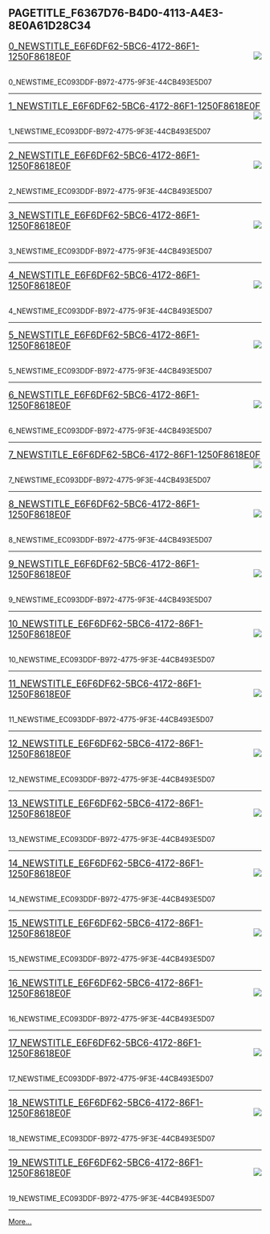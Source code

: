 ## PAGETITLE_F6367D76-B4D0-4113-A4E3-8E0A61D28C34

<font size=4>[0_NEWSTITLE_E6F6DF62-5BC6-4172-86F1-1250F8618E0F](0_NEWSURL_1C387CE9-FFE9-469F-96E5-E4FAA83DF668) </font><img align="right" src="0_NEWSIMAGE_870BB9B8-20CB-45B0-86F7-BEC643321376" /> 

<br> 0_NEWSTIME_EC093DDF-B972-4775-9F3E-44CB493E5D07

---

<font size=4>[1_NEWSTITLE_E6F6DF62-5BC6-4172-86F1-1250F8618E0F](1_NEWSURL_1C387CE9-FFE9-469F-96E5-E4FAA83DF668) </font><img align="right" src="1_NEWSIMAGE_870BB9B8-20CB-45B0-86F7-BEC643321376" /> 

<br> 1_NEWSTIME_EC093DDF-B972-4775-9F3E-44CB493E5D07

---

<font size=4>[2_NEWSTITLE_E6F6DF62-5BC6-4172-86F1-1250F8618E0F](2_NEWSURL_1C387CE9-FFE9-469F-96E5-E4FAA83DF668) </font><img align="right" src="2_NEWSIMAGE_870BB9B8-20CB-45B0-86F7-BEC643321376" /> 

<br> 2_NEWSTIME_EC093DDF-B972-4775-9F3E-44CB493E5D07

---

<font size=4>[3_NEWSTITLE_E6F6DF62-5BC6-4172-86F1-1250F8618E0F](3_NEWSURL_1C387CE9-FFE9-469F-96E5-E4FAA83DF668) </font><img align="right" src="3_NEWSIMAGE_870BB9B8-20CB-45B0-86F7-BEC643321376" /> 

<br> 3_NEWSTIME_EC093DDF-B972-4775-9F3E-44CB493E5D07

---

<font size=4>[4_NEWSTITLE_E6F6DF62-5BC6-4172-86F1-1250F8618E0F](4_NEWSURL_1C387CE9-FFE9-469F-96E5-E4FAA83DF668) </font><img align="right" src="4_NEWSIMAGE_870BB9B8-20CB-45B0-86F7-BEC643321376" /> 

<br> 4_NEWSTIME_EC093DDF-B972-4775-9F3E-44CB493E5D07

---

<font size=4>[5_NEWSTITLE_E6F6DF62-5BC6-4172-86F1-1250F8618E0F](5_NEWSURL_1C387CE9-FFE9-469F-96E5-E4FAA83DF668) </font><img align="right" src="5_NEWSIMAGE_870BB9B8-20CB-45B0-86F7-BEC643321376" /> 

<br> 5_NEWSTIME_EC093DDF-B972-4775-9F3E-44CB493E5D07

---

<font size=4>[6_NEWSTITLE_E6F6DF62-5BC6-4172-86F1-1250F8618E0F](6_NEWSURL_1C387CE9-FFE9-469F-96E5-E4FAA83DF668) </font><img align="right" src="6_NEWSIMAGE_870BB9B8-20CB-45B0-86F7-BEC643321376" /> 

<br> 6_NEWSTIME_EC093DDF-B972-4775-9F3E-44CB493E5D07

---

<font size=4>[7_NEWSTITLE_E6F6DF62-5BC6-4172-86F1-1250F8618E0F](7_NEWSURL_1C387CE9-FFE9-469F-96E5-E4FAA83DF668) </font><img align="right" src="7_NEWSIMAGE_870BB9B8-20CB-45B0-86F7-BEC643321376" /> 

<br> 7_NEWSTIME_EC093DDF-B972-4775-9F3E-44CB493E5D07

---

<font size=4>[8_NEWSTITLE_E6F6DF62-5BC6-4172-86F1-1250F8618E0F](8_NEWSURL_1C387CE9-FFE9-469F-96E5-E4FAA83DF668) </font><img align="right" src="8_NEWSIMAGE_870BB9B8-20CB-45B0-86F7-BEC643321376" /> 

<br> 8_NEWSTIME_EC093DDF-B972-4775-9F3E-44CB493E5D07

---

<font size=4>[9_NEWSTITLE_E6F6DF62-5BC6-4172-86F1-1250F8618E0F](9_NEWSURL_1C387CE9-FFE9-469F-96E5-E4FAA83DF668) </font><img align="right" src="9_NEWSIMAGE_870BB9B8-20CB-45B0-86F7-BEC643321376" /> 

<br> 9_NEWSTIME_EC093DDF-B972-4775-9F3E-44CB493E5D07

---

<font size=4>[10_NEWSTITLE_E6F6DF62-5BC6-4172-86F1-1250F8618E0F](10_NEWSURL_1C387CE9-FFE9-469F-96E5-E4FAA83DF668) </font><img align="right" src="10_NEWSIMAGE_870BB9B8-20CB-45B0-86F7-BEC643321376" /> 

<br> 10_NEWSTIME_EC093DDF-B972-4775-9F3E-44CB493E5D07

---

<font size=4>[11_NEWSTITLE_E6F6DF62-5BC6-4172-86F1-1250F8618E0F](11_NEWSURL_1C387CE9-FFE9-469F-96E5-E4FAA83DF668) </font><img align="right" src="11_NEWSIMAGE_870BB9B8-20CB-45B0-86F7-BEC643321376" /> 

<br> 11_NEWSTIME_EC093DDF-B972-4775-9F3E-44CB493E5D07

---

<font size=4>[12_NEWSTITLE_E6F6DF62-5BC6-4172-86F1-1250F8618E0F](12_NEWSURL_1C387CE9-FFE9-469F-96E5-E4FAA83DF668) </font><img align="right" src="12_NEWSIMAGE_870BB9B8-20CB-45B0-86F7-BEC643321376" /> 

<br> 12_NEWSTIME_EC093DDF-B972-4775-9F3E-44CB493E5D07

---

<font size=4>[13_NEWSTITLE_E6F6DF62-5BC6-4172-86F1-1250F8618E0F](13_NEWSURL_1C387CE9-FFE9-469F-96E5-E4FAA83DF668) </font><img align="right" src="13_NEWSIMAGE_870BB9B8-20CB-45B0-86F7-BEC643321376" /> 

<br> 13_NEWSTIME_EC093DDF-B972-4775-9F3E-44CB493E5D07

---

<font size=4>[14_NEWSTITLE_E6F6DF62-5BC6-4172-86F1-1250F8618E0F](14_NEWSURL_1C387CE9-FFE9-469F-96E5-E4FAA83DF668) </font><img align="right" src="14_NEWSIMAGE_870BB9B8-20CB-45B0-86F7-BEC643321376" /> 

<br> 14_NEWSTIME_EC093DDF-B972-4775-9F3E-44CB493E5D07

---

<font size=4>[15_NEWSTITLE_E6F6DF62-5BC6-4172-86F1-1250F8618E0F](15_NEWSURL_1C387CE9-FFE9-469F-96E5-E4FAA83DF668) </font><img align="right" src="15_NEWSIMAGE_870BB9B8-20CB-45B0-86F7-BEC643321376" /> 

<br> 15_NEWSTIME_EC093DDF-B972-4775-9F3E-44CB493E5D07

---

<font size=4>[16_NEWSTITLE_E6F6DF62-5BC6-4172-86F1-1250F8618E0F](16_NEWSURL_1C387CE9-FFE9-469F-96E5-E4FAA83DF668) </font><img align="right" src="16_NEWSIMAGE_870BB9B8-20CB-45B0-86F7-BEC643321376" /> 

<br> 16_NEWSTIME_EC093DDF-B972-4775-9F3E-44CB493E5D07

---

<font size=4>[17_NEWSTITLE_E6F6DF62-5BC6-4172-86F1-1250F8618E0F](17_NEWSURL_1C387CE9-FFE9-469F-96E5-E4FAA83DF668) </font><img align="right" src="17_NEWSIMAGE_870BB9B8-20CB-45B0-86F7-BEC643321376" /> 

<br> 17_NEWSTIME_EC093DDF-B972-4775-9F3E-44CB493E5D07

---

<font size=4>[18_NEWSTITLE_E6F6DF62-5BC6-4172-86F1-1250F8618E0F](18_NEWSURL_1C387CE9-FFE9-469F-96E5-E4FAA83DF668) </font><img align="right" src="18_NEWSIMAGE_870BB9B8-20CB-45B0-86F7-BEC643321376" /> 

<br> 18_NEWSTIME_EC093DDF-B972-4775-9F3E-44CB493E5D07

---

<font size=4>[19_NEWSTITLE_E6F6DF62-5BC6-4172-86F1-1250F8618E0F](19_NEWSURL_1C387CE9-FFE9-469F-96E5-E4FAA83DF668) </font><img align="right" src="19_NEWSIMAGE_870BB9B8-20CB-45B0-86F7-BEC643321376" /> 

<br> 19_NEWSTIME_EC093DDF-B972-4775-9F3E-44CB493E5D07

---

[More...](LINKMORE_F9058572-9D4A-4B24-9624-fEBAAD809E5E)


